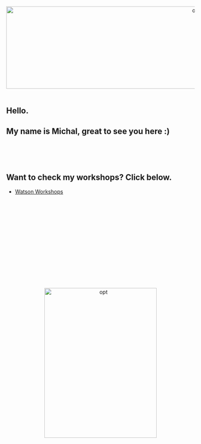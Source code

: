 <p align="center">

<br>
<img src="http://ertogrul.github.io/images/michal.png" width="1000" height="220" alt="opt"/>

<br>
<br>

## Hello.
## My name is Michal, great to see you here :)

<br>
<br>
<br>

## Want to check my workshops? Click below.
* [Watson Workshops](https://ertogrul.github.io/watsonjam)   



<br>
<br>
<br>
<br>



<p align="center">

<br>
<br>
<br>

<br>
<br>
<br>

<br>
<br>
<br>

<img src="http://ertogrul.github.io/images/tumblr_think.gif" width="300" height="400" alt="opt"/>
</p>